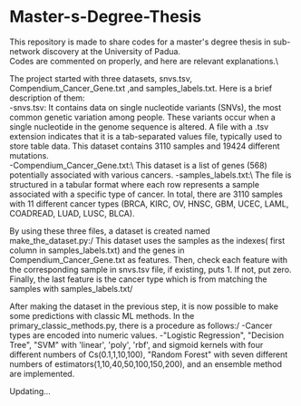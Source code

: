 # Master-s-Degree-Thesis


This repository is made to share codes for a master's degree thesis in sub-network discovery at the University of Padua.\
Codes are commented on properly, and here are relevant explanations.\


The project started with three datasets, snvs.tsv, Compendium_Cancer_Gene.txt ,and samples_labels.txt. Here is a brief description of them:\
-snvs.tsv: It contains data on single nucleotide variants (SNVs), the most common genetic variation among people. These variants occur when a single nucleotide in the genome sequence is altered. A file with a .tsv extension indicates that it is a tab-separated values file, typically used to store table data. This dataset contains 3110 samples and 19424 different mutations.\
-Compendium_Cancer_Gene.txt:\ This dataset is a list of genes (568) potentially associated with various cancers.
-samples_labels.txt:\ The file  is structured in a tabular format where each row represents a sample associated with a specific type of cancer. In total, there are 3110 samples with 11 different cancer types (BRCA, KIRC, OV, HNSC, GBM, UCEC, LAML, COADREAD, LUAD, LUSC, BLCA).


By using these three files, a dataset is created named make_the_dataset.py:/ 
This dataset uses the samples as the indexes( first column in samples_labels.txt) and the genes in Compendium_Cancer_Gene.txt as features. Then, check each feature with the corresponding sample in snvs.tsv file, if existing, puts 1. If not, put zero. Finally, the last feature is the cancer type which is from matching the samples with samples_labels.txt/


After making the dataset in the previous step, it is now possible to make some predictions with classic ML methods. In the primary_classic_methods.py, there is a procedure as follows:/
-Cancer types are encoded into numeric values.
-"Logistic Regression", "Decision Tree", "SVM" with 'linear', 'poly', 'rbf', and sigmoid kernels with four different numbers of Cs(0.1,1,10,100), "Random Forest" with seven different numbers of estimators(1,10,40,50,100,150,200), and an ensemble method are implemented.





Updating...
